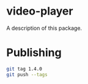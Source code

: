 # video-player

A description of this package.

# Publishing

```bash
git tag 1.4.0
git push --tags
```
